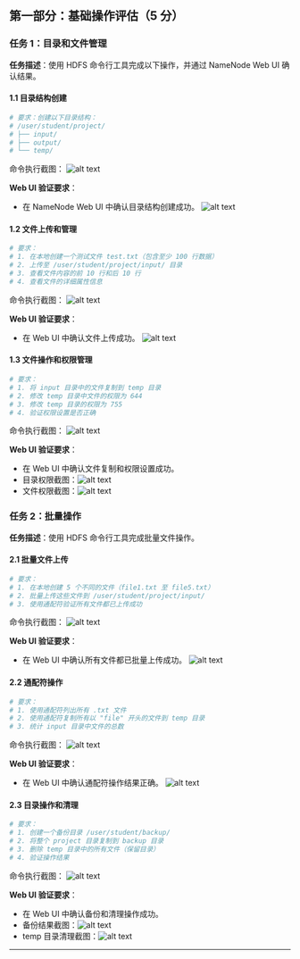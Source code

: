 ﻿## 第一部分：基础操作评估（5 分）

### 任务 1：目录和文件管理

**任务描述**：使用 HDFS 命令行工具完成以下操作，并通过 NameNode Web UI 确认结果。

#### 1.1 目录结构创建

```bash
# 要求：创建以下目录结构：
# /user/student/project/
# ├── input/
# ├── output/
# └── temp/
```

命令执行截图：
![alt text](image.png)

**Web UI 验证要求**：
- 在 NameNode Web UI 中确认目录结构创建成功。
![alt text](image-1.png)

#### 1.2 文件上传和管理

```bash
# 要求：
# 1. 在本地创建一个测试文件 test.txt（包含至少 100 行数据）
# 2. 上传至 /user/student/project/input/ 目录
# 3. 查看文件内容的前 10 行和后 10 行
# 4. 查看文件的详细属性信息
```

命令执行截图：
![alt text](image-2.png)

**Web UI 验证要求**：
- 在 Web UI 中确认文件上传成功。
![alt text](image-3.png)

#### 1.3 文件操作和权限管理

```bash
# 要求：
# 1. 将 input 目录中的文件复制到 temp 目录
# 2. 修改 temp 目录中文件的权限为 644
# 3. 修改 temp 目录的权限为 755
# 4. 验证权限设置是否正确
```

命令执行截图：
![alt text](image-4.png)

**Web UI 验证要求**：
- 在 Web UI 中确认文件复制和权限设置成功。
- 目录权限截图：![alt text](image-5.png)
- 文件权限截图：![alt text](image-6.png)

### 任务 2：批量操作

**任务描述**：使用 HDFS 命令行工具完成批量文件操作。

#### 2.1 批量文件上传

```bash
# 要求：
# 1. 在本地创建 5 个不同的文件（file1.txt 至 file5.txt）
# 2. 批量上传这些文件到 /user/student/project/input/
# 3. 使用通配符验证所有文件都已上传成功
```

命令执行截图：
![alt text](image-7.png)

**Web UI 验证要求**：
- 在 Web UI 中确认所有文件都已批量上传成功。
![alt text](image-8.png)

#### 2.2 通配符操作

```bash
# 要求：
# 1. 使用通配符列出所有 .txt 文件
# 2. 使用通配符复制所有以 "file" 开头的文件到 temp 目录
# 3. 统计 input 目录中文件的总数
```

命令执行截图：
![alt text](image-9.png)

**Web UI 验证要求**：
- 在 Web UI 中确认通配符操作结果正确。
![alt text](image-10.png)

#### 2.3 目录操作和清理

```bash
# 要求：
# 1. 创建一个备份目录 /user/student/backup/
# 2. 将整个 project 目录复制到 backup 目录
# 3. 删除 temp 目录中的所有文件（保留目录）
# 4. 验证操作结果
```

命令执行截图：
![alt text](image-11.png)

**Web UI 验证要求**：
- 在 Web UI 中确认备份和清理操作成功。
- 备份结果截图：![alt text](image-13.png)
- temp 目录清理截图：![alt text](image-12.png)

---